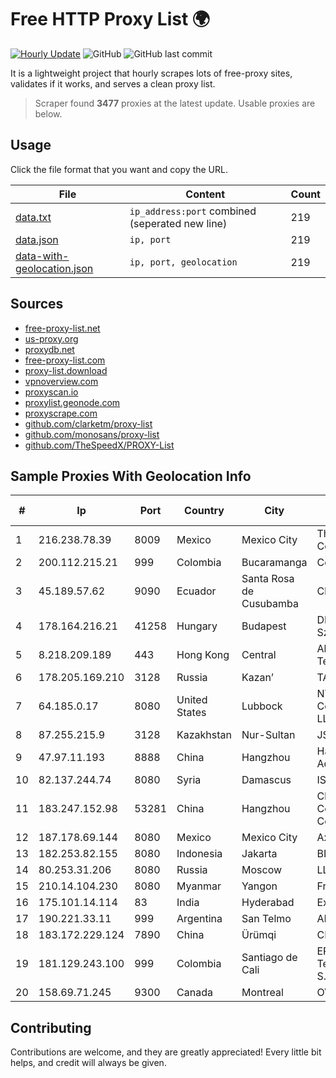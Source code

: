 
# Free HTTP Proxy List 🌍

[![Hourly Update](https://github.com/mertguvencli/http-proxy-list/actions/workflows/main.yml/badge.svg?branch=main)](https://github.com/mertguvencli/http-proxy-list/actions/workflows/main.yml)
![GitHub](https://img.shields.io/github/license/mertguvencli/http-proxy-list)
![GitHub last commit](https://img.shields.io/github/last-commit/mertguvencli/http-proxy-list)

It is a lightweight project that hourly scrapes lots of free-proxy sites, validates if it works, and serves a clean proxy list.


> Scraper found **3477** proxies at the latest update. Usable proxies are below.

## Usage

Click the file format that you want and copy the URL.


|File|Content|Count|
|----|-------|-----|
|[data.txt](https://raw.githubusercontent.com/mertguvencli/http-proxy-list/main/proxy-list/data.txt)|`ip_address:port` combined (seperated new line)|219|
|[data.json](https://raw.githubusercontent.com/mertguvencli/http-proxy-list/main/proxy-list/data.json)|`ip, port`|219|
|[data-with-geolocation.json](https://raw.githubusercontent.com/mertguvencli/http-proxy-list/main/proxy-list/data-with-geolocation.json)|`ip, port, geolocation`|219|

## Sources

* [free-proxy-list.net](https://free-proxy-list.net)
* [us-proxy.org](https://www.us-proxy.org)
* [proxydb.net](http://proxydb.net)
* [free-proxy-list.com](https://free-proxy-list.com/?page=&port=&type%5B%5D=http&type%5B%5D=https&up_time=0&search=Search)
* [proxy-list.download](https://www.proxy-list.download/HTTP)
* [vpnoverview.com](https://vpnoverview.com/privacy/anonymous-browsing/free-proxy-servers)
* [proxyscan.io](https://www.proxyscan.io)
* [proxylist.geonode.com](https://proxylist.geonode.com/api/proxy-list?limit=300&page=1&sort_by=lastChecked&sort_type=desc&protocols=http,https)
* [proxyscrape.com](https://api.proxyscrape.com/v2/?request=displayproxies&protocol=http&timeout=10000&country=all&ssl=all&anonymity=all)
* [github.com/clarketm/proxy-list](https://raw.githubusercontent.com/clarketm/proxy-list/master/proxy-list-raw.txt)
* [github.com/monosans/proxy-list](https://raw.githubusercontent.com/monosans/proxy-list/main/proxies/http.txt)
* [github.com/TheSpeedX/PROXY-List](https://raw.githubusercontent.com/TheSpeedX/PROXY-List/master/http.txt)


## Sample Proxies With Geolocation Info

|#|Ip|Port|Country|City|Internet Service Provider|
|-|--|----|-------|----|-------------------------|
|1|216.238.78.39|8009|Mexico|Mexico City|The Constant Company|
|2|200.112.215.21|999|Colombia|Bucaramanga|Consulnetwork Ltda|
|3|45.189.57.62|9090|Ecuador|Santa Rosa de Cusubamba|Cbvision S.A.|
|4|178.164.216.21|41258|Hungary|Budapest|DIGI Tavkozlesi es Szolgaltato Kft.|
|5|8.218.209.189|443|Hong Kong|Central|Alibaba (US) Technology Co., Ltd.|
|6|178.205.169.210|3128|Russia|Kazan’|TATTELECOM|
|7|64.185.0.17|8080|United States|Lubbock|NTS Communications, LLC|
|8|87.255.215.9|3128|Kazakhstan|Nur-Sultan|JSC Transtelecom|
|9|47.97.11.193|8888|China|Hangzhou|Hangzhou Alibaba Advertising Co|
|10|82.137.244.74|8080|Syria|Damascus|ISP-TARASSUL|
|11|183.247.152.98|53281|China|Hangzhou|China Mobile Communications Corporation|
|12|187.178.69.144|8080|Mexico|Mexico City|Axtel, S.A.B. de C.V.|
|13|182.253.82.155|8080|Indonesia|Jakarta|BIZNET|
|14|80.253.31.206|8080|Russia|Moscow|LLC SETEL|
|15|210.14.104.230|8080|Myanmar|Yangon|Frontiir Co., Ltd|
|16|175.101.14.114|83|India|Hyderabad|ExcellMedia Pvt Ltd|
|17|190.221.33.11|999|Argentina|San Telmo|AMX Argentina S.A.|
|18|183.172.229.124|7890|China|Ürümqi|CERNET|
|19|181.129.243.100|999|Colombia|Santiago de Cali|EPM Telecomunicaciones S.A. E.S.P.|
|20|158.69.71.245|9300|Canada|Montreal|OVH SAS|



## Contributing

Contributions are welcome, and they are greatly appreciated! Every
little bit helps, and credit will always be given.

